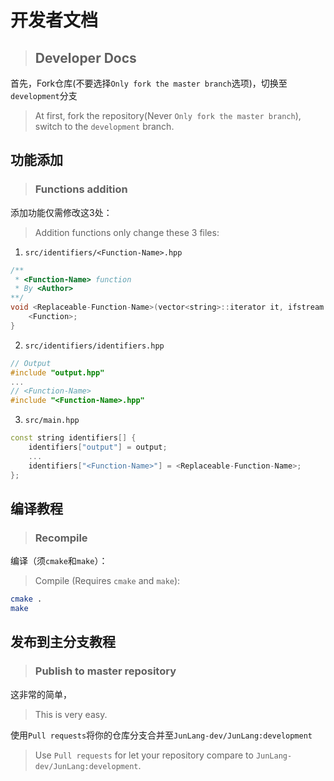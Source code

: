 # 开发者文档
> ## Developer Docs

首先，Fork仓库(不要选择`Only fork the master branch`选项)，切换至`development`分支
> At first, fork the repository(Never `Only fork the master branch`), switch to the `development` branch.

## 功能添加
> ### Functions addition

添加功能仅需修改这3处：
> Addition functions only change these 3 files:

1. `src/identifiers/<Function-Name>.hpp`

```cpp
/**
 * <Function-Name> function
 * By <Author>
**/
void <Replaceable-Function-Name>(vector<string>::iterator it, ifstream &file) {
    <Function>;
}
```

2. `src/identifiers/identifiers.hpp`

```cpp
// Output
#include "output.hpp"
...
// <Function-Name>
#include "<Function-Name>.hpp"
```

3. `src/main.hpp`

```cpp
const string identifiers[] {
    identifiers["output"] = output;
    ...
    identifiers["<Function-Name>"] = <Replaceable-Function-Name>;
};
```


## 编译教程
> ### Recompile
编译（须`cmake`和`make`）：
> Compile (Requires `cmake` and `make`):
```bash
cmake .
make
```

## 发布到主分支教程
> ### Publish to master repository
这非常的简单，
> This is very easy.

使用`Pull requests`将你的仓库分支合并至`JunLang-dev/JunLang:development`
> Use `Pull requests` for let your repository compare to `JunLang-dev/JunLang:development`.